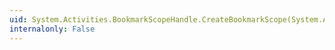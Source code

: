 ```yaml
---
uid: System.Activities.BookmarkScopeHandle.CreateBookmarkScope(System.Activities.NativeActivityContext)
internalonly: False
---
```


